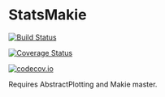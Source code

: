 # StatsMakie

[![Build Status](https://travis-ci.org/JuliaPlots/StatsMakie.jl.svg?branch=master)](https://travis-ci.org/JuliaPlots/StatsMakie.jl)

[![Coverage Status](https://coveralls.io/repos/JuliaPlots/StatsMakie.jl/badge.svg?branch=master&service=github)](https://coveralls.io/github/JuliaPlots/StatsMakie.jl?branch=master)

[![codecov.io](http://codecov.io/github/JuliaPlots/StatsMakie.jl/coverage.svg?branch=master)](http://codecov.io/github/JuliaPlots/StatsMakie.jl?branch=master)

Requires AbstractPlotting and Makie master.
